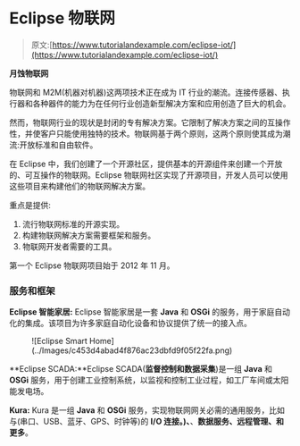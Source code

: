 # Eclipse 物联网

> 原文:[https://www.tutorialandexample.com/eclipse-iot/](https://www.tutorialandexample.com/eclipse-iot/)

**月蚀物联网**

物联网和 M2M(机器对机器)这两项技术正在成为 IT 行业的潮流。连接传感器、执行器和各种器件的能力为在任何行业创造新型解决方案和应用创造了巨大的机会。

然而，物联网行业的现状是封闭的专有解决方案。它限制了解决方案之间的互操作性，并使客户只能使用独特的技术。物联网基于两个原则，这两个原则使其成为潮流:开放标准和自由软件。

在 Eclipse 中，我们创建了一个开源社区，提供基本的开源组件来创建一个开放的、可互操作的物联网。Eclipse 物联网社区实现了开源项目，开发人员可以使用这些项目来构建他们的物联网解决方案。

重点是提供:

1.  流行物联网标准的开源实现。
2.  构建物联网解决方案需要框架和服务。
3.  物联网开发者需要的工具。

第一个 Eclipse 物联网项目始于 2012 年 11 月。

### 服务和框架

**Eclipse 智能家居:** Eclipse 智能家居是一套 **Java** 和 **OSGi** 的服务，用于家庭自动化的集成。该项目为许多家庭自动化设备和协议提供了统一的接入点。

<figure class="aligncenter">![Eclipse Smart Home](../Images/c453d4abad4f876ac23dbfd9f05f22fa.png)</figure>

**Eclipse SCADA:**Eclipse SCADA(**监督控制和数据采集**)是一组 **Java** 和 **OSGi** 服务，用于创建工业控制系统，以监视和控制工业过程，如工厂车间或太阳能发电场。

**Kura:** Kura 是一组 **Java** 和 **OSGi** 服务，实现物联网网关必需的通用服务，比如与(串口、USB、蓝牙、GPS、时钟等)的 **I/O 连接。)、**、**数据服务、远程管理、**和**更多**。